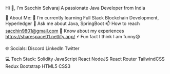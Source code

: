 Hi 👋, I'm Sacchin Selvaraj
A passionate Java Developer from India

💫 About Me:
🌱 I’m currently learning Full Stack Blockchain Development, Hyperledger
💬 Ask me about Java, SpringBoot
📫 How to reach sacchin9801@gmail.com
📄 Know about my experiences https://sharespace01.netlify.app/
⚡ Fun fact I think I am funny😅

🌐 Socials:
Discord LinkedIn Twitter

💻 Tech Stack:
Solidity JavaScript React NodeJS React Router TailwindCSS Redux Bootstrap HTML5 CSS3



